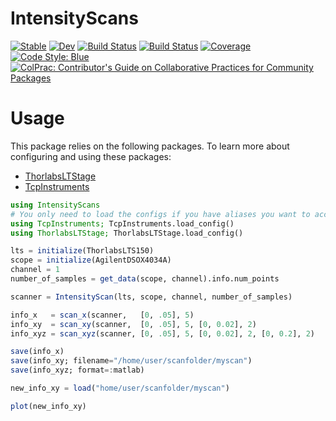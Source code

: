 # IntensityScans

[![Stable](https://img.shields.io/badge/docs-stable-blue.svg)](https://Orchard-Ultrasound-Innovation.github.io/IntensityScans.jl/stable)
[![Dev](https://img.shields.io/badge/docs-dev-blue.svg)](https://Orchard-Ultrasound-Innovation.github.io/IntensityScans.jl/dev)
[![Build Status](https://github.com/Orchard-Ultrasound-Innovation/IntensityScans.jl/workflows/CI/badge.svg)](https://github.com/Orchard-Ultrasound-Innovation/IntensityScans.jl/actions)
[![Build Status](https://travis-ci.com/Orchard-Ultrasound-Innovation/IntensityScans.jl.svg?branch=master)](https://travis-ci.com/Orchard-Ultrasound-Innovation/IntensityScans.jl)
[![Coverage](https://codecov.io/gh/Orchard-Ultrasound-Innovation/IntensityScans.jl/branch/master/graph/badge.svg)](https://codecov.io/gh/Orchard-Ultrasound-Innovation/IntensityScans.jl)
[![Code Style: Blue](https://img.shields.io/badge/code%20style-blue-4495d1.svg)](https://github.com/invenia/BlueStyle)
[![ColPrac: Contributor's Guide on Collaborative Practices for Community Packages](https://img.shields.io/badge/ColPrac-Contributor's%20Guide-blueviolet)](https://github.com/SciML/ColPrac)

# Usage
This package relies on the following packages. To learn more about
configuring and using these packages:
- [ThorlabsLTStage](https://github.com/Orchard-Ultrasound-Innovation/ThorlabsLTStage.jl)
- [TcpInstruments](https://github.com/Orchard-Ultrasound-Innovation/TcpInstruments.jl)

```julia
using IntensityScans
# You only need to load the configs if you have aliases you want to access
using TcpInstruments; TcpInstruments.load_config()
using ThorlabsLTStage; ThorlabsLTStage.load_config()

lts = initialize(ThorlabsLTS150)
scope = initialize(AgilentDSOX4034A)
channel = 1
number_of_samples = get_data(scope, channel).info.num_points

scanner = IntensityScan(lts, scope, channel, number_of_samples)

info_x   = scan_x(scanner,   [0, .05], 5)
info_xy  = scan_xy(scanner,  [0, .05], 5, [0, 0.02], 2)
info_xyz = scan_xyz(scanner, [0, .05], 5, [0, 0.02], 2, [0, 0.2], 2)

save(info_x)
save(info_xy; filename="/home/user/scanfolder/myscan")
save(info_xyz; format=:matlab)

new_info_xy = load("home/user/scanfolder/myscan")

plot(new_info_xy)
```
